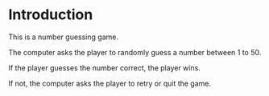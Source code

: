 
# Introduction

This is a number guessing game.

The computer asks the player to randomly guess a number between 1 to 50. 

If the player guesses the number correct, the player wins.

If not, the computer asks the player to retry or quit the game.
